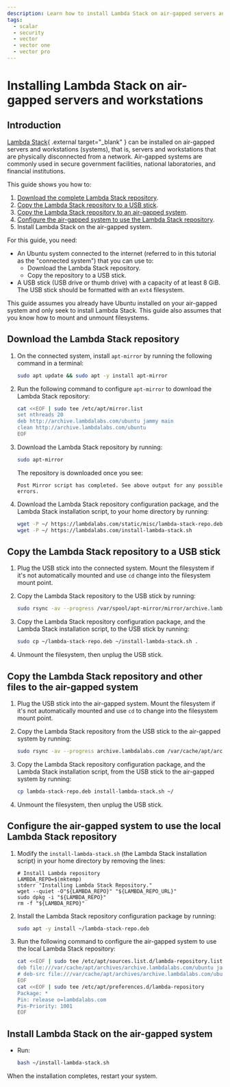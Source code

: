 ```yaml
---
description: Learn how to install Lambda Stack on air-gapped servers and workstations.
tags:
  - scalar
  - security
  - vector
  - vector one
  - vector pro
---
```


# Installing Lambda Stack on air-gapped servers and workstations

## Introduction

[Lambda Stack](https://lambdalabs.com/lambda-stack-deep-learning-software){ .external target="_blank" }
can be installed on air-gapped servers and workstations (systems), that is,
servers and workstations that are physically disconnected from a network.
Air-gapped systems are commonly used in secure government facilities, national
laboratories, and financial institutions.

This guide shows you how to:

1. [Download the complete Lambda Stack repository](#download-the-lambda-stack-repository).
1. [Copy the Lambda Stack repository to a USB stick](#).
1. [Copy the Lambda Stack repository to an air-gapped system](#copy-the-lambda-stack-repository-to-the-air-gapped-system).
1. [Configure the air-gapped system to use the Lambda Stack repository](#configure-the-air-gapped-system-to-use-the-lambda-stack-repository).
1. Install Lambda Stack on the air-gapped system.

For this guide, you need:

- An Ubuntu system connected to the internet (referred to in this tutorial as
  the "connected system") that you can use to:
    - Download the Lambda Stack repository.
    - Copy the repository to a USB stick.
- A USB stick (USB drive or thumb drive) with a capacity of at least 8 GiB. The
  USB stick should be formatted with an `ext4` filesystem.

This guide assumes you already have Ubuntu installed on your air-gapped system
and only seek to install Lambda Stack. This guide also assumes that you know how
to mount and unmount filesystems.

## Download the Lambda Stack repository

1. On the connected system, install `apt-mirror` by running the following
   command in a terminal:

    ```bash
    sudo apt update && sudo apt -y install apt-mirror
    ```

1. Run the following command to configure `apt-mirror` to download the Lambda
   Stack repository:

    ```bash
    cat <<EOF | sudo tee /etc/apt/mirror.list
    set nthreads 20
    deb http://archive.lambdalabs.com/ubuntu jammy main
    clean http://archive.lambdalabs.com/ubuntu
    EOF
    ```

1. Download the Lambda Stack repository by running:

    ```bash
    sudo apt-mirror
    ```

    The repository is downloaded once you see:

    ```{ .text .no-copy}
    Post Mirror script has completed. See above output for any possible errors.
    ```

1. Download the Lambda Stack repository configuration package, and the Lambda
   Stack installation script, to your home directory by running:

    ```bash
    wget -P ~/ https://lambdalabs.com/static/misc/lambda-stack-repo.deb &&
    wget -P ~/ https://lambdalabs.com/install-lambda-stack.sh
    ```

## Copy the Lambda Stack repository to a USB stick

1. Plug the USB stick into the connected system. Mount the filesystem if it's
   not automatically mounted and use `cd` change into the filesystem mount
   point.

1. Copy the Lambda Stack repository to the USB stick by running:

    ```bash
    sudo rsync -av --progress /var/spool/apt-mirror/mirror/archive.lambdalabs.com .
    ```

1. Copy the Lambda Stack repository configuration package, and the Lambda
   Stack installation script, to the USB stick by running:

    ```bash
    sudo cp ~/lambda-stack-repo.deb ~/install-lambda-stack.sh .
    ```

1. Unmount the filesystem, then unplug the USB stick.

## Copy the Lambda Stack repository and other files to the air-gapped system

1. Plug the USB stick into the air-gapped system. Mount the filesystem if it's
   not automatically mounted and use `cd` to change into the filesystem mount
   point.

1. Copy the Lambda Stack repository from the USB stick to the air-gapped system
   by running:

    ```bash
    sudo rsync -av --progress archive.lambdalabs.com /var/cache/apt/archives
    ```

1. Copy the Lambda Stack repository configuration package, and the Lambda Stack
   installation script, from the USB stick to the air-gapped system by running:

    ```bash
    cp lambda-stack-repo.deb install-lambda-stack.sh ~/
    ```

1. Unmount the filesystem, then unplug the USB stick.

## Configure the air-gapped system to use the local Lambda Stack repository

1. Modify the `install-lambda-stack.sh` (the Lambda Stack installation script)
   in your home directory by removing the lines:

    ```{ .text .no-copy }
    # Install Lambda repository
    LAMBDA_REPO=$(mktemp)
    stderr "Installing Lambda Stack Repository."
    wget --quiet -O"${LAMBDA_REPO}" "${LAMBDA_REPO_URL}"
    sudo dpkg -i "${LAMBDA_REPO}"
    rm -f "${LAMBDA_REPO}"
    ```

1. Install the Lambda Stack repository configuration package by running:

    ```bash
    sudo apt -y install ~/lambda-stack-repo.deb
    ```

1. Run the following command to configure the air-gapped system to use the local
   Lambda Stack repository:

    ```bash
    cat <<EOF | sudo tee /etc/apt/sources.list.d/lambda-repository.list &&
    deb file:///var/cache/apt/archives/archive.lambdalabs.com/ubuntu jammy main
    # deb-src file:///var/cache/apt/archives/archive.lambdalabs.com/ubuntu jammy main
    EOF
    cat <<EOF | sudo tee /etc/apt/preferences.d/lambda-repository
    Package: *
    Pin: release o=lambdalabs.com
    Pin-Priority: 1001
    EOF
    ```

## Install Lambda Stack on the air-gapped system

- Run:

    ```bash
    bash ~/install-lambda-stack.sh
    ```

When the installation completes, restart your system.
